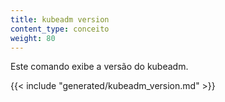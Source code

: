 ```yaml
---
title: kubeadm version
content_type: conceito
weight: 80
---
```

<!-- overview -->
Este comando exibe a versão do kubeadm.

<!-- body -->
{{< include "generated/kubeadm_version.md" >}}
